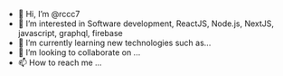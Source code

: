 - 👋 Hi, I’m @rccc7
- 👀 I’m interested in Software development, ReactJS, Node.js, NextJS, javascript, graphql, firebase
- 🌱 I’m currently learning new technologies such as...
- 💞️ I’m looking to collaborate on ...
- 📫 How to reach me ...

<!---
rccc7/rccc7 is a ✨ special ✨ repository because its `README.md` (this file) appears on your GitHub profile.
You can click the Preview link to take a look at your changes.
--->
